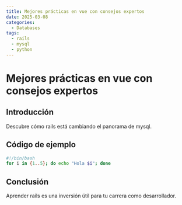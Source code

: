 ```yaml
---
title: Mejores prácticas en vue con consejos expertos
date: 2025-03-08
categories:
  - Databases
tags:
  - rails
  - mysql
  - python
---
```


# Mejores prácticas en vue con consejos expertos

## Introducción

Descubre cómo rails está cambiando el panorama de mysql.

## Código de ejemplo

```bash
#!/bin/bash
for i in {1..5}; do echo "Hola $i"; done
```

## Conclusión

Aprender rails es una inversión útil para tu carrera como desarrollador.